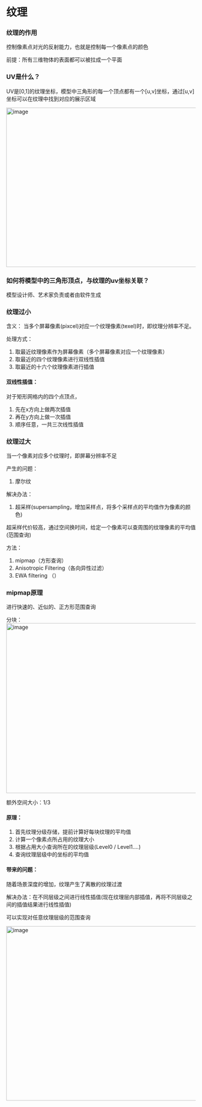 # 纹理

### 纹理的作用

控制像素点对光的反射能力，也就是控制每一个像素点的颜色

前提：所有三维物体的表面都可以被拉成一个平面

### UV是什么？

UV是[0,1]的纹理坐标，模型中三角形的每一个顶点都有一个[u,v]坐标，通过[u,v]坐标可以在纹理中找到对应的展示区域

<img width="600" height="423" alt="image" src="https://github.com/user-attachments/assets/37b889ae-a132-4ea4-b3bc-3cbf4ade1d7b" />

### 如何将模型中的三角形顶点，与纹理的uv坐标关联？

模型设计师、艺术家负责或者由软件生成


### 纹理过小

含义：
当多个屏幕像素(pixcel)对应一个纹理像素(texel)时，即纹理分辨率不足。

处理方式：

1. 取最近纹理像素作为屏幕像素（多个屏幕像素对应一个纹理像素）
2. 取最近的四个纹理像素进行双线性插值
3. 取最近的十六个纹理像素进行插值

#### 双线性插值：

对于矩形网格内的四个点顶点，
1. 先在x方向上做两次插值
2. 再在y方向上做一次插值
3. 顺序任意，一共三次线性插值

### 纹理过大

当一个像素对应多个纹理时，即屏幕分辨率不足

产生的问题：
1. 摩尔纹

解决办法：
1. 超采样(supersampling，增加采样点，将多个采样点的平均值作为像素的颜色)

超采样代价较高，通过空间换时间，给定一个像素可以查周围的纹理像素的平均值(范围查询)


方法：
1. mipmap（方形查询）
2. Anisotropic Filtering（各向异性过滤）
3. EWA filtering （）

### mipmap原理

进行快速的、近似的、正方形范围查询

分块：
<img width="662" height="451" alt="image" src="https://github.com/user-attachments/assets/bb6e13af-e65f-4a5b-8c76-909380ee1dd4" />

额外空间大小：1/3

#### 原理：
1. 首先纹理分级存储，提前计算好每块纹理的平均值
2. 计算一个像素点所占用的纹理大小
3. 根据占用大小查询所在的纹理层级(Level0 / Level1....)
4. 查询纹理层级中的坐标的平均值

#### 带来的问题：

随着场景深度的增加，纹理产生了离散的纹理过渡

解决办法：在不同层级之间进行线性插值(现在纹理层内部插值，再将不同层级之间的插值结果进行线性插值)

可以实现对任意纹理层级的范围查询

<img width="621" height="463" alt="image" src="https://github.com/user-attachments/assets/ec9dc9de-fcb1-4262-9877-da7329a020fe" />


